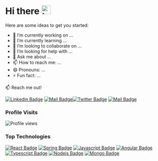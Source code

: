 # Hi there <img src="https://user-images.githubusercontent.com/1303154/88677602-1635ba80-d120-11ea-84d8-d263ba5fc3c0.gif" width="28px" alt="hi">


<!-- **ushan121/ushan121** is a ✨ _special_ ✨ repository because its `README.md` (this file) appears on your GitHub profile. -->

Here are some ideas to get you started:

- 🔭 I’m currently working on ...
- 🌱 I’m currently learning ...
- 👯 I’m looking to collaborate on ...
- 🤔 I’m looking for help with ...
- 💬 Ask me about ...
- 📫 How to reach me: ...
- 😄 Pronouns: ...
- ⚡ Fun fact: ...



:mailbox: Reach me out!

 [![Linkedin Badge](https://img.shields.io/badge/-Linkedin-0e76a8?style=flat&labelColor=0e76a8&logo=linkedin&logoColor=white)](https://www.linkedin.com/in/ushan-shanilka/) [![Mail Badge](https://img.shields.io/badge/-Instagram-e84393?style=flat&labelColor=e84393&logo=instagram&logoColor=white)](https://www.instagram.com/)[![Twitter Badge](https://img.shields.io/badge/-@Twitter-1ca0f1?style=flat&labelColor=1ca0f1&logo=twitter&logoColor=white&link=https://twitter.com/GayasThasmika)](https://twitter.com/GayasThasmika) [![Mail Badge](https://img.shields.io/badge/-Mail-c0392b?style=flat&labelColor=c0392b&logo=gmail&logoColor=white)](mailto:ushanshanilka80@.com)
 
 ### Profile Visits 
![Profile views](https://gpvc.arturio.dev/ushan121?v=3)

### Top Technologies



[![React Badge](https://img.shields.io/badge/-React-61DBFB?style=for-the-badge&labelColor=black&logo=react&logoColor=61DBFB)](#) [![Spring Badge](https://img.shields.io/badge/-Spring-6DB33F?style=for-the-badge&labelColor=black&logo=spring&logoColor=6DB33F)](#) [![Javascript Badge](https://img.shields.io/badge/-Javascript-F0DB4F?style=for-the-badge&labelColor=black&logo=javascript&logoColor=F0DB4F)](#) [![Angular Badge](https://img.shields.io/badge/-Angular-red?style=for-the-badge&labelColor=black&logo=Angular&logoColor=red)](#) [![Typescript Badge](https://img.shields.io/badge/-Typescript-007acc?style=for-the-badge&labelColor=black&logo=typescript&logoColor=007acc)](#) [![Nodejs Badge](https://img.shields.io/badge/-Nodejs-3C873A?style=for-the-badge&labelColor=black&logo=node.js&logoColor=3C873A)](#)
 [![Mongo Badge](https://img.shields.io/badge/-MongoDB-white?style=for-the-badge&labelColor=black&logo=MongoDB&logoColor=459B45)](#)

<br />
